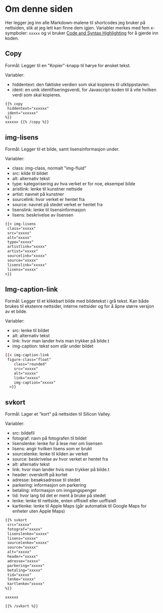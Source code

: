 # Om denne siden

Her legger jeg inn alle Markdown-malene til shortcodes jeg bruker på nettsiden, slik at jeg lett kan finne dem igjen.
Variabler merkes med fem x-sympboler: ```xxxxx``` og vi bruker
[Code and Syntax Highlighting](https://github.com/adam-p/markdown-here/wiki/Markdown-Cheatsheet#code-and-syntax-highlighting)
for å gjerde inn koden.

## Copy

Formål: Legger til en "Kopier"-knapp til hørye for ønsket tekst.

Variabler:

- hiddentext: den faktiske verdien som skal kopieres til utklippstavlen.
- ident: en unik identifiseringsverdi, for Javascript-koden til å vite hvilken verdi som skal kopieres.

```html
{{% copy
 hiddentext="xxxxxx"
 ident="xxxxxx"
%}}
xxxxxx {{% /copy %}}
```

## img-lisens

Formål: Legger til et bilde, samt lisensinformasjon under.

Variabler:

- class: img-class, normalt "img-fluid"
- src: kilde til bildet
- alt: alternativ tekst
- type: kategorisering av hva verket er for noe, eksempel bilde
- aristlink: lenke til kunstner nettside
- artist: navnet på kunstner
- sourcelink: hvor verket er hentet fra
- source: navnet på stedet verket er hentet fra
- lisenslink: lenke til lisensinformasjon
- lisens: beskrivelse av lisensen

```html
{{< img-lisens
 class="xxxxx"
 src="xxxxx"
 alt="xxxxx"
 type="xxxxx"
 artistlink="xxxxx"
 artist="xxxxx"
 sourcelink="xxxxx"
 source="xxxxx"
 lisenslink="xxxxx"
 lisens="xxxxx"
>}}
```

## Img-caption-link

Formål: Legger til et klikkbart bilde med bildetekst i grå tekst. Kan både brukes til ekstenre nettsider,
interne nettsider
og for å åpne større versjon av et bilde.

Variabler:

- src: lenke til bildet
- alt: alternativ tekst
- link: hvor man lander hvis man trykker på bilde.t
- img-caption: tekst som står under bildet

```html
{{< img-caption-link
 figure-class="float"
    class="rounded"
    src="xxxxx"
    alt="xxxxx"
    link="xxxxx"
    img-caption="xxxxx"
  >}}
```

## svkort

Formål: Lager et "kort" på nettsiden til Silicon Valley.

Variabler:

- src: bildefil
- fotograf: navn på fotografen til bildet
- lisenslenke: lenke for å lese mer om lisensen
- lisens: angir hvilken lisens som er brukt
- sourcelenke: lenke til kilden av verket
- source: beskrivelse av hvor verket er hentet fra
- alt: alternativ tekst
- link: hvor man lander hvis man trykker på bilde.t
- header: overskrift på kortet
- adresse: besøksadresse til stedet
- parkering: informasjon om parkering
- betaling: informasjon om inngangspenger
- tid: hvor lang tid det er ment å bruke på stedet
- lenke: lenke til nettside, enten offisiell eller uoffisiell
- kartlenke: lenke til Apple Maps (går automatisk til Google Maps for enheter uten Apple Maps)

```html
{{% svkort
 src="xxxxx"
 fotograf="xxxxx"
 lisenslenke="xxxxx"
 lisens="xxxxx"
 sourcelenke="xxxxx"
 source="xxxxx"
 alt="xxxxx"
 header="xxxxx"
 adresse="xxxxx"
 parkering="xxxxx"
 betaling="xxxxx"
 tid="xxxxx"
 lenke="xxxxx"
 kartlenke="xxxxx"
%}}

xxxxxx

{{% /svkort %}}
```
